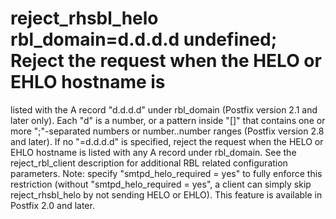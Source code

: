 # reject_rhsbl_helo rbl_domain=d.d.d.d undefined; Reject the request when the HELO or EHLO hostname is
listed with the A record "d.d.d.d" under rbl_domain
(Postfix version 2.1 and later only).  Each "d" is a number,
or a pattern inside "[]" that contains one or more ";"-separated
numbers or number..number ranges (Postfix version 2.8 and later).
If no "=d.d.d.d" is
specified, reject the request when the HELO or EHLO hostname is
listed with any A record under rbl_domain. See the
reject_rbl_client description for additional RBL related configuration
parameters.  Note: specify "smtpd_helo_required = yes" to fully
enforce this restriction (without "smtpd_helo_required = yes", a
client can simply skip reject_rhsbl_helo by not sending HELO or
EHLO). This feature is available in Postfix 2.0
and later.  